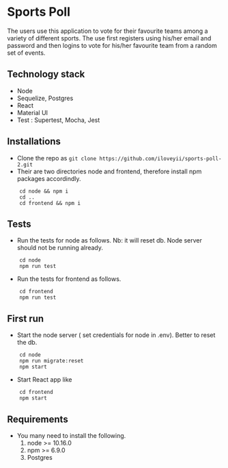 Sports Poll
=====================================

The users use this application to vote for their favourite teams among a variety of different sports.
The use first registers using his/her email and password and then logins to vote for his/her favourite team from a random set of events.

## Technology stack
   * Node
   * Sequelize, Postgres
   * React
   * Material UI
   * Test : Supertest, Mocha, Jest
   
## Installations
   * Clone the repo as `git clone https://github.com/iloveyii/sports-poll-2.git`
   * Their are two directories node and frontend, therefore install npm packages accordindly.
```
    cd node && npm i
    cd ..
    cd frontend && npm i
 ```
 ## Tests
   * Run the tests for node as follows. Nb: it will reset db. Node server should not be running already.
```npm
    cd node
    npm run test
```
   * Run the tests for frontend as follows. 
```npm
    cd frontend
    npm run test
```
   
 
 ## First run
   * Start the node server ( set credentials for node in .env). Better to reset the db.
```
    cd node
    npm run migrate:reset
    npm start
```
   * Start React app like 
``` 
    cd frontend
    npm start
```

    
## Requirements

   * You many need to install the following.
     1. node >= 10.16.0
     2. npm >= 6.9.0
     3. Postgres
